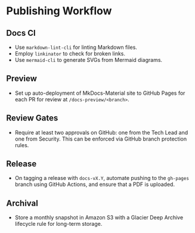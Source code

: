 # Publishing Workflow

## Docs CI
- Use `markdown-lint-cli` for linting Markdown files.
- Employ `linkinator` to check for broken links.
- Use `mermaid-cli` to generate SVGs from Mermaid diagrams.

## Preview
- Set up auto-deployment of MkDocs-Material site to GitHub Pages for each PR for review at `/docs-preview/<branch>`.

## Review Gates
- Require at least two approvals on GitHub: one from the Tech Lead and one from Security. This can be enforced via GitHub branch protection rules.

## Release
- On tagging a release with `docs-vX.Y`, automate pushing to the `gh-pages` branch using GitHub Actions, and ensure that a PDF is uploaded.

## Archival
- Store a monthly snapshot in Amazon S3 with a Glacier Deep Archive lifecycle rule for long-term storage.
